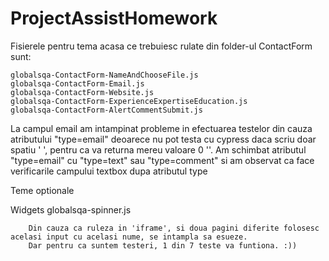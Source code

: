 # ProjectAssistHomework

Fisierele pentru tema acasa ce trebuiesc rulate din folder-ul ContactForm sunt: 
   
    globalsqa-ContactForm-NameAndChooseFile.js
    globalsqa-ContactForm-Email.js
    globalsqa-ContactForm-Website.js
    globalsqa-ContactForm-ExperienceExpertiseEducation.js
    globalsqa-ContactForm-AlertCommentSubmit.js

La campul email am intampinat probleme in efectuarea testelor din cauza atributului "type=email" deoarece nu pot testa cu cypress daca scriu doar spatiu ' ', pentru ca va returna mereu valoare 0 ''.
Am schimbat atributul "type=email" cu "type=text" sau "type=comment" si am observat ca face verificarile campului textbox dupa atributul type

Teme optionale

Widgets
    globalsqa-spinner.js

        Din cauza ca ruleza in 'iframe', si doua pagini diferite folosesc acelasi input cu acelasi nume, se intampla sa esueze. 
        Dar pentru ca suntem testeri, 1 din 7 teste va funtiona. :))